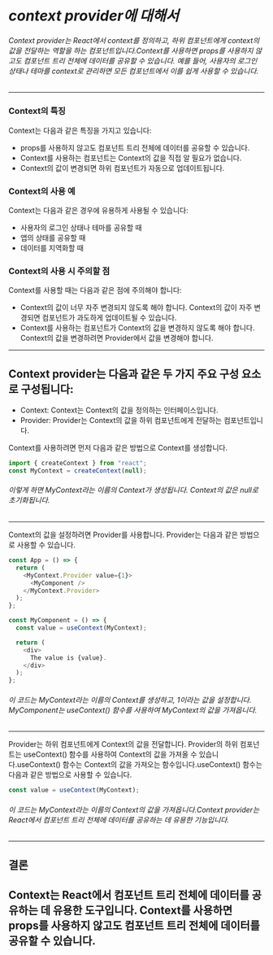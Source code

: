 # *context provider에 대해서*

###### Context provider는 React에서 context를 정의하고, 하위 컴포넌트에게 context의 값을 전달하는 역할을 하는 컴포넌트입니다.Context를 사용하면 props를 사용하지 않고도 컴포넌트 트리 전체에 데이터를 공유할 수 있습니다. 예를 들어, 사용자의 로그인 상태나 테마를 context로 관리하면 모든 컴포넌트에서 이를 쉽게 사용할 수 있습니다.

***

### Context의 특징

Context는 다음과 같은 특징을 가지고 있습니다:
- props를 사용하지 않고도 컴포넌트 트리 전체에 데이터를 공유할 수 있습니다.
- Context를 사용하는 컴포넌트는 Context의 값을 직접 알 필요가 없습니다.
- Context의 값이 변경되면 하위 컴포넌트가 자동으로 업데이트됩니다.

### Context의 사용 예
Context는 다음과 같은 경우에 유용하게 사용될 수 있습니다:
- 사용자의 로그인 상태나 테마를 공유할 때
- 앱의 상태를 공유할 때
- 데이터를 지역화할 때

### Context의 사용 시 주의할 점
Context를 사용할 때는 다음과 같은 점에 주의해야 합니다:
- Context의 값이 너무 자주 변경되지 않도록 해야 합니다. Context의 값이 자주 변경되면 컴포넌트가 과도하게 업데이트될 수 있습니다.
- Context를 사용하는 컴포넌트가 Context의 값을 변경하지 않도록 해야 합니다. Context의 값을 변경하려면 Provider에서 값을 변경해야 합니다.




***

## Context provider는 다음과 같은 두 가지 주요 구성 요소로 구성됩니다:

- Context: Context는 Context의 값을 정의하는 인터페이스입니다.
- Provider: Provider는 Context의 값을 하위 컴포넌트에게 전달하는 컴포넌트입니다.

Context를 사용하려면 먼저 다음과 같은 방법으로 Context를 생성합니다.

```JavaScript
import { createContext } from "react";
const MyContext = createContext(null);
```
###### 이렇게 하면 MyContext라는 이름의 Context가 생성됩니다. Context의 값은 null로 초기화됩니다.

***

Context의 값을 설정하려면 Provider를 사용합니다. Provider는 다음과 같은 방법으로 사용할 수 있습니다.

```JavaScript
const App = () => {
  return (
    <MyContext.Provider value={1}>
      <MyComponent />
    </MyContext.Provider>
  );
};

const MyComponent = () => {
  const value = useContext(MyContext);

  return (
    <div>
      The value is {value}.
    </div>
  );
};
```
###### 이 코드는 MyContext라는 이름의 Context를 생성하고, 1이라는 값을 설정합니다. MyComponent는 useContext() 함수를 사용하여 MyContext의 값을 가져옵니다.

***

Provider는 하위 컴포넌트에게 Context의 값을 전달합니다. Provider의 하위 컴포넌트는 useContext() 함수를 사용하여 Context의 값을 가져올 수 있습니다.useContext() 함수는 Context의 값을 가져오는 함수입니다.useContext() 함수는 다음과 같은 방법으로 사용할 수 있습니다.

```JavaScript
const value = useContext(MyContext);
```

###### 이 코드는 MyContext라는 이름의 Context의 값을 가져옵니다.Context provider는 React에서 컴포넌트 트리 전체에 데이터를 공유하는 데 유용한 기능입니다.

***

## 결론
## Context는 React에서 컴포넌트 트리 전체에 데이터를 공유하는 데 유용한 도구입니다. Context를 사용하면 props를 사용하지 않고도 컴포넌트 트리 전체에 데이터를 공유할 수 있습니다.


